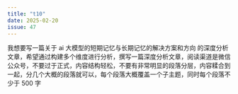 ```yaml
---
title: "t10"
date: 2025-02-20
issue: 47
---
```


我想要写一篇关于 ai 大模型的短期记忆与长期记忆的解决方案和方向 的深度分析文章，希望通过构建多个维度进行分析，撰写一篇深度分析文章，阅读渠道是微信公众号，不要过于正式，内容结构轻松，不要有非常明显的段落分层，内容糅合到一起，分几个大概的段落就可以，每个段落大概覆盖一个子主题，同时每个段落不少于 500 字
